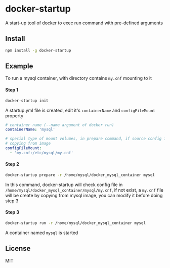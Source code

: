 # docker-startup
A start-up tool of docker to exec run command with pre-defined arguments

## Install

```bash
npm install -g docker-startup
```

## Example

To run a mysql container, with directory contains `my.cnf` mounting to it

#### Step 1

```bash
docker-startup init
```

A startup.yml file is created, edit it's `containerName` and `configFileMount` property

```yaml
# container name (--name argument of docker run)
containerName: 'mysql'

# special type of mount volumes, in prepare command, if source config file not exist, it will create by
# copying from image
configFileMount:
  - 'my.cnf:/etc/mysql/my.cnf'
```

#### Step 2

```bash
docker-startup prepare -r /home/mysql/docker_mysql_container mysql
```

In this command, docker-startup will check config file in `/home/mysql/docker_mysql_container/mysql/my.cnf`,
if not exist, a `my.cnf` file will be create by copying from mysql image, you can modify it before doing step 3

#### Step 3

```bash
docker-startup run -r /home/mysql/docker_mysql_container mysql
```

A container named `mysql` is started

## License

MIT
